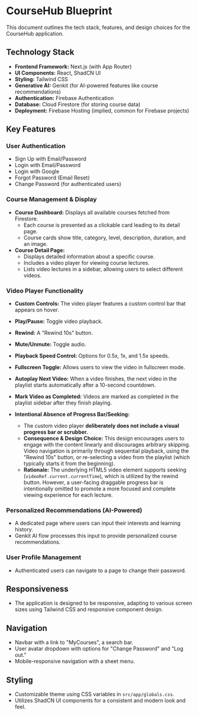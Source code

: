 
# CourseHub Blueprint

This document outlines the tech stack, features, and design choices for the CourseHub application.

## Technology Stack

*   **Frontend Framework:** Next.js (with App Router)
*   **UI Components:** React, ShadCN UI
*   **Styling:** Tailwind CSS
*   **Generative AI:** Genkit (for AI-powered features like course recommendations)
*   **Authentication:** Firebase Authentication
*   **Database:** Cloud Firestore (for storing course data)
*   **Deployment:** Firebase Hosting (implied, common for Firebase projects)

## Key Features

### User Authentication
*   Sign Up with Email/Password
*   Login with Email/Password
*   Login with Google
*   Forgot Password (Email Reset)
*   Change Password (for authenticated users)

### Course Management & Display
*   **Course Dashboard:** Displays all available courses fetched from Firestore.
    *   Each course is presented as a clickable card leading to its detail page.
    *   Course cards show title, category, level, description, duration, and an image.
*   **Course Detail Page:**
    *   Displays detailed information about a specific course.
    *   Includes a video player for viewing course lectures.
    *   Lists video lectures in a sidebar, allowing users to select different videos.

### Video Player Functionality
*   **Custom Controls:** The video player features a custom control bar that appears on hover.
*   **Play/Pause:** Toggle video playback.
*   **Rewind:** A "Rewind 10s" button.
*   **Mute/Unmute:** Toggle audio.
*   **Playback Speed Control:** Options for 0.5x, 1x, and 1.5x speeds.
*   **Fullscreen Toggle:** Allows users to view the video in fullscreen mode.
*   **Autoplay Next Video:** When a video finishes, the next video in the playlist starts automatically after a 10-second countdown.
*   **Mark Video as Completed:** Videos are marked as completed in the playlist sidebar after they finish playing.

*   **Intentional Absence of Progress Bar/Seeking:**
    *   The custom video player **deliberately does not include a visual progress bar or scrubber.**
    *   **Consequence & Design Choice:** This design encourages users to engage with the content linearly and discourages arbitrary skipping. Video navigation is primarily through sequential playback, using the "Rewind 10s" button, or re-selecting a video from the playlist (which typically starts it from the beginning).
    *   **Rationale:** The underlying HTML5 video element supports seeking (`videoRef.current.currentTime`), which is utilized by the rewind button. However, a user-facing draggable progress bar is intentionally omitted to promote a more focused and complete viewing experience for each lecture.

### Personalized Recommendations (AI-Powered)
*   A dedicated page where users can input their interests and learning history.
*   Genkit AI flow processes this input to provide personalized course recommendations.

### User Profile Management
*   Authenticated users can navigate to a page to change their password.

## Responsiveness
*   The application is designed to be responsive, adapting to various screen sizes using Tailwind CSS and responsive component design.

## Navigation
*   Navbar with a link to "MyCourses", a search bar.
*   User avatar dropdown with options for "Change Password" and "Log out."
*   Mobile-responsive navigation with a sheet menu.

## Styling
*   Customizable theme using CSS variables in `src/app/globals.css`.
*   Utilizes ShadCN UI components for a consistent and modern look and feel.
